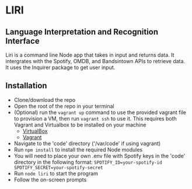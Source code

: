 # LIRI
## Language Interpretation and Recognition Interface

Liri is a command line Node app that takes in input and returns data. It intergrates with the Spotify, OMDB, and Bandsintown APIs to retrieve data. It uses the Inquirer package to get user input.

## Installation

- Clone/download the repo
- Open the root of the repo in your terminal
- (Optional) run the `vagrant up` command to use the provided vagrant file to provision a VM, then run `vagrant ssh` to use it. This requires both Vagrant and Virtualbox to be installed on your machine
    * [VirtualBox](https://www.virtualbox.org/wiki/Downloads)
    * [Vagrant](https://www.vagrantup.com/downloads.html)
- Navigate to the 'code' directory ('/var/code' if using vagrant)
- Run `npm install` to install the required Node modules
- You will need to place your own .env file with Spotify keys in the 'code' directory in the following format:
    `SPOTIFY_ID=your-spotify-id
    SPOTIFY_SECRET=your-spotify-secret`
- Run `node liri` to start the program
- Follow the on-screen prompts



